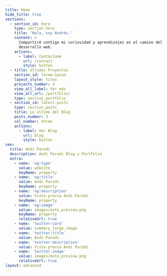 ```yaml
---
title: Home
hide_title: true
sections:
  - section_id: hero
    type: section_hero
    title: 'Hola, soy Andrés.'
    content: >
      Compartiré contigo mi curiosidad y aprendizajes en el camino del
      desarrollo web.
    actions:
      - label: Contáctame
        url: /contact
        style: button
  - title: Últimos Proyectos
    section_id: lorem-ipsum
    layout_style: tiles
    projects_number: 4
    view_all_label: Ver más
    view_all_url: /portfolio/
    type: section_portfolio
  - section_id: latest-posts
    type: section_posts
    title: Lo último del Blog
    posts_number: 3
    col_number: three
    actions:
      - label: Ver Blog
        url: blog
        style: button
seo:
  title: Andi Parodi
  description: Andi Parodi Blog y Portfolio
  extra:
    - name: 'og:type'
      value: website
      keyName: property
    - name: 'og:title'
      value: Andi Parodi
      keyName: property
    - name: 'og:description'
      value: Vista previa Andi Parodi 
      keyName: property
    - name: 'og:image'
      value: images/exto_preview.png
      keyName: property
      relativeUrl: true
    - name: 'twitter:card'
      value: summary_large_image
    - name: 'twitter:title'
      value: Andi Parodi
    - name: 'twitter:description'
      value: Vista previa Andi Parodi 
    - name: 'twitter:image'
      value: images/exto_preview.png
      relativeUrl: true
layout: advanced
---
```

